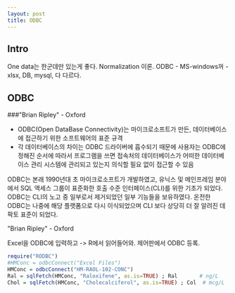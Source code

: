 ```yaml
---
layout: post
title: ODBC
---
```



## Intro
One data는 한군데만 있는게 좋다. Normalization 이론.
ODBC - MS-windows꺼 - xlsx, DB, mysql, 다 다르다.

## ODBC
###"Brian Ripley" - Oxford

* ODBC(Open DataBase Connectivity)는 마이크로소프트가 만든, 데이터베이스에 접근하기 위한 소프트웨어의 표준 규격
* 각 데이터베이스의 차이는 ODBC 드라이버에 흡수되기 때문에 사용자는 ODBC에 정해진 순서에 따라서 프로그램을 쓰면 접속처의 데이터베이스가 어떠한 데이터베이스 관리 시스템에 관리되고 있는지 의식할 필요 없이 접근할 수 있음

ODBC는 본래 1990년대 초 마이크로소프트가 개발하였고, 유닉스 및 메인프레임 분야에서 SQL 액세스 그룹이 표준화한 호출 수준 인터페이스(CLI)를 위한 기초가 되었다. ODBC는 CLI의 노고 중 일부로서 제거되었던 일부 기능들을 보유하였다. 온전한 ODBC는 나중에 해당 플랫폼으로 다시 이식되었으며 CLI 보다 상당히 더 잘 알려진 데 팍토 표준이 되었다.

"Brian Ripley" - Oxford

Excel을 ODBC에 입력하고 -> R에서 읽어들어와.
제어판에서 ODBC 등록.

```r
require("RODBC")
#HMConc = odbcConnect("Excel Files")
HMConc = odbcConnect("HM-RAOL-102-CONC")
Ral = sqlFetch(HMConc, "Raloxifene", as.is=TRUE) ; Ral       # ng/L
Chol = sqlFetch(HMConc, "Cholecalciferol", as.is=TRUE) ; Col  # mcg/L
```

